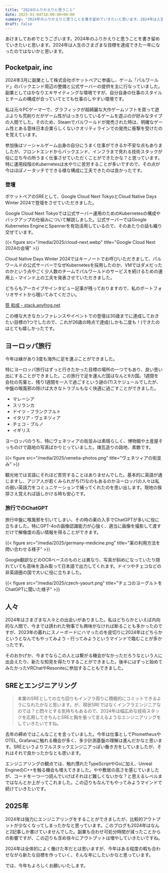 ```yaml
---
title: "2024のふりかえりと思うこと"
date: 2025-01-04T18:00:00+09:00
summary: "2024年のふりかえりと思うことを書き留めていきたいと思います。2024年は人生のさまざまな目標を達成できた一年になったのではないかと思います。"
draft: false
---
```


あけましておめでとうございます。2024年のふりかえりと思うことを書き留めていきたいと思います。2024年は人生のさまざまな目標を達成できた一年になったのではないかと思います。

## Pocketpair, inc
2024年3月に副業として株式会社ポケットペアに参画し、ゲーム「パルワールド」のバックエンド周辺の整備と公式サーバーの提供を主に行なっていました。副業としてはかなりエキサイティングな環境ですが、自分自身の仕事のスタイルとチームの構成が合っていてとても仕事のしやすい環境です。

私は元々PCゲーマーで、グラフィックが超綺麗な大作ゲームソフトを買って遊ぶよりも荒削りだがゲーム性がはっきりしているゲームを遊ぶのが好みなタイプの人間でした。そのため、Steamでパルワールドが発売された時は、明確なゲーム性とある意味日本企業らしくないクオリティラインでの発売に衝撃を受けたのを覚えています。

参加後はソーシャルゲーム出身の自分にうまく仕事ができるか不安な点もありましたが、フロントエンドからバックエンド、インフラまで見れる技術スタックが役に立ち今の所うまく仕事させていただくことができたかな？と思っています。特に運用段階のKubernetesは水やりに苦労することが多いですので、その点が今はほぼノータッチでできる様な構成に工夫できたのは良かったです。

### 登壇
ポケットペアのSREとして、Google Cloud Next TokyoとCloud Native Days Winter 2024で登壇をさせていただきました。

Google Cloud Next Tokyoでは公式サーバー運用のためのKubernetesの構成やバックアップの仕組みについて解説しました。公式サーバーではGoogle Kubernetes EngineとSpannerを有効活用しているので、そのあたりの話も織り交ぜています。

{{< figure src="/media/2025/cloud-next.webp" title="Google Cloud Next 2024の会場" >}}

Cloud Native Days Winter 2024ではキーノートでお呼びいただきまして、パルワールドの公式サーバーでなぜKubernetesを採用したのか、VMではダメだったのかという点やごく少人数のチームでパルワールドのサービスを続けるための運用上・マインド上の工夫を発表させていただきました。

どちらもアーカイブやインタビュー記事が残っておりますので、私のポートフォリオサイトから覗いてみてください。

[笹 和成 - stack.anyfrog.net](https://stack.anyfrog.net/)

この様な大きなカンファレンスやイベントでの登壇は30歳までに達成しておきたい目標の1つでしたので、これが26歳の時点で達成(しかも二度も！)できたのはとても嬉しかったです。

## ヨーロッパ旅行
今年は縁があり3度も海外に足を運ぶことができました。

特にヨーロッパ旅行はずっと行きたかった目標の場所の一つでもあり、良い思い出にすることができました。この旅行で足を運んだ国はなんと6カ国。1週間を会社の先輩と、残り1週間を一人で過ごすという謎の(?)スケジュールでしたが、中盤の喉風邪の除けば大きなトラブルもなく快適に過ごすことができました。

- マレーシア
- スリランカ
- ドイツ・フランクフルト
- イタリア・ヴェネツィア
- チェコ・ブルノ
- イギリス

ヨーロッパのうち、特にヴェネツィアの街並みは素晴らしく、博物館や土産屋そっちのけで路地の写真ばかりとっていました。煉瓦造りの路地、素敵です。

{{< figure src="/media/2025/venetia-photos.png" title="ヴェネツィアの街並み" >}}

観光地では言語にそれほど苦労することはありませんでした。基本的に英語が通じますし、アジア人が若くみられがち(?)なのもあるのかヨーロッパの人々は私の弱い英語力をコミュニケーションで補ってくれたのを思い出します。現地の挨拶さえ覚えれば話しかける時も安心です。

### 旅行でのChatGPT

旅行中盤に喉風邪を引いてしまい、その時の薬の入手でChatGPTが多いに役に立ちました。特にGPT-4oの画像認識能力が心強く、適当に画像を撮影して渡すだけで解像度の高い情報を得ることができます。

{{< figure src="/media/2025/germany-medicine.png" title="薬の利用方法を問い合わせる様子" >}}

Google翻訳などのOCRベースのものとは異なり、写真が斜めになっていたり隠れていても意味を汲み取って日本語で出力してくれます。ドイツやチェコなどの非英語圏の国で大いに役に立ちました。

{{< figure src="/media/2025/czech-yaourt.png" title="チェコのヨーグルトをChatGPTに聞いた様子" >}}

## 人々
2024年はさまざまな人々との出会いがありました。私はどちらかといえば内向的な人間で、今までは誘われた物事でも興味がなければ断ることも多かったのですが、2023年の暮れにスノーボードにハマったのを皮切りに2024年はどちらかというとなんでもやってみよう・行ってみようというマインドで臨むことが多かったです。

そのおかげか、今までならこの人とは繋がる機会がなかっただろうなという人に出会えたり、新たな知見を得たりすることができました。後半にはずっと始めてみたかったVRChatやResoniteに参加することもできました。

## SREとエンジニアリング
> 本業のSREとしての立ち回りもインフラ周りに積極的にコミットできるようになれたかなと思います。が、現状SREではなくインフラエンジニアなのでは？と悶々とする気持ちもあるので、2024年は幅広めな技術スタックを応用してきちんとSREと胸を張って言えるようなエンジニアリングをしていきたいですね。

去年の締めではこんなことを言っていました。今年は仕事としてPrometheusやOTEL, Grafanaに触れる機会が多く、多少計測基盤の理解は進んだかなと思います。SREというよりフルスタックエンジニアっぽい働き方をしていましたが、それはそれで良かったかなとも思います。

エンジニアリングの観点では、触れ慣れたTypeScriptやGoに加え、Unreal EngineのC++を触る機会も増えてきました。やや敷居の高さを感じていましたが、コードを一つ一つ読んでいけばそれほど難しくないかな？と思えるレベルまではなんとか上がってこれました。この辺りもなんでもやってみようマインドで続けていきたいです。

## 2025年
2024年は強力にエンジニアリングをすることができましたが、比較的アウトプットが少なくなってしまったかなと思っています。このブログも2024年はなんと2記事しか書けていませんでした。副業も合わせ可処分時間が減ったことからの影響ですが、この辺りも含め徐々にアウトプットは増やしていきたいですね。

2024年は全体的によく働けた年だとは思いますが、今年はある程度の暇も合わせながら新たな目標を作っていく、そんな年にしたいかなと思っています。

では、今年もよろしくお願いいたします。

